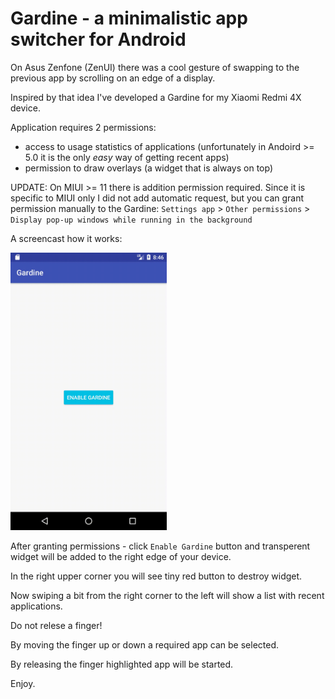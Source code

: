 # Gardine - a minimalistic app switcher for Android

On Asus Zenfone (ZenUI) there was a cool gesture of swapping to the previous app by scrolling on an edge of a display.

Inspired by that idea I've developed a Gardine for my Xiaomi Redmi 4X device. 

Application requires 2 permissions:

- access to usage statistics of applications (unfortunately in Andoird >= 5.0 it is the only _easy_ way of getting recent apps)
- permission to draw overlays (a widget that is always on top)

UPDATE:
On MIUI >= 11 there is addition permission required. Since it is specific to MIUI only I did not add automatic request, but you can grant permission manually to the Gardine:
`Settings app` > `Other permissions` > `Display pop-up windows while running in the background`

A screencast how it works:

<img src="screencast.gif" width="250">

After granting permissions - click `Enable Gardine` button and transperent widget will be added to the right edge of your device.

In the right upper corner you will see tiny red button to destroy widget.

Now swiping a bit from the right corner to the left will show a list with recent applications.

Do not relese a finger!

By moving the finger up or down a required app can be selected.

By releasing the finger highlighted app will be started.

Enjoy.
